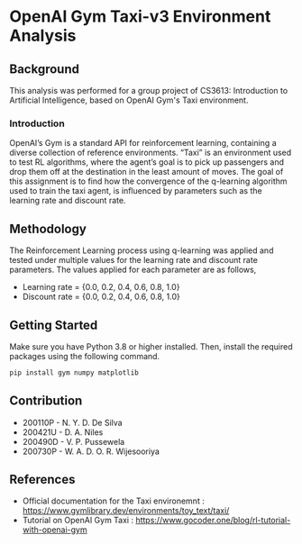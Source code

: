 # OpenAI Gym Taxi-v3 Environment Analysis

## Background

This analysis was performed for a group project of CS3613: Introduction to Artificial Intelligence, based on OpenAI Gym's Taxi environment.

### Introduction

OpenAI’s Gym is a standard API for reinforcement learning, containing a diverse collection of reference environments. “Taxi” is an environment used to test RL algorithms, where the agent’s goal is to pick up passengers and drop them off at the destination in the least amount of moves. The goal of this assignment is to find how the convergence of the q-learning algorithm used to train the taxi agent, is influenced by parameters such as the learning rate and discount rate.

## Methodology

The Reinforcement Learning process using q-learning was applied and tested under multiple values for the learning rate and discount rate parameters. The values applied for each parameter are as follows,

- Learning rate = {0.0, 0.2, 0.4, 0.6, 0.8, 1.0}
- Discount rate = {0.0, 0.2, 0.4, 0.6, 0.8, 1.0}

## Getting Started

Make sure you have Python 3.8 or higher installed. Then, install the required packages using the following command.

```bash
pip install gym numpy matplotlib
```

## Contribution

- 200110P - N. Y. D. De Silva
- 200421U - D. A. Niles
- 200490D - V. P. Pussewela
- 200730P - W. A. D. O. R. Wijesooriya

## References

- Official documentation for the Taxi environemnt : https://www.gymlibrary.dev/environments/toy_text/taxi/
- Tutorial on OpenAI Gym Taxi : https://www.gocoder.one/blog/rl-tutorial-with-openai-gym
